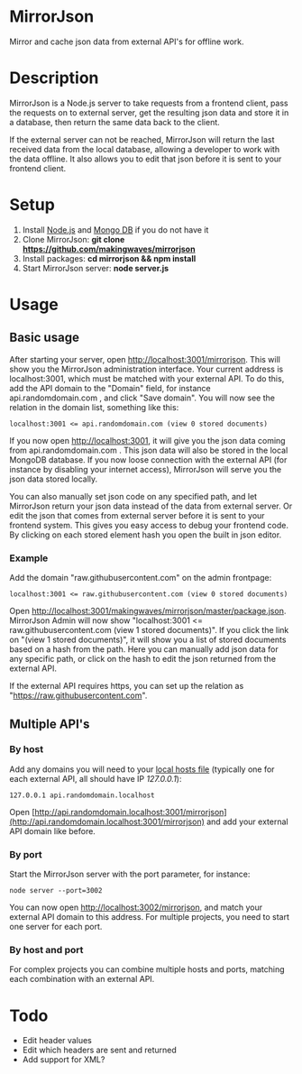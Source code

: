 MirrorJson
==========

Mirror and cache json data from external API's for offline work.

Description
===========

MirrorJson is a Node.js server to take requests from a frontend client, pass the requests on to external server,
get the resulting json data and store it in a database, then return the same data back to the client.

If the external server can not be reached, MirrorJson will return the last received data from the local database,
allowing a developer to work with the data offline. It also allows you to edit that json before it is sent to
your frontend client.

Setup
=====

1. Install [Node.js](https://nodejs.org/en/download/) and [Mongo DB](https://docs.mongodb.com/manual/installation/) if you do not have it
2. Clone MirrorJson: **git clone https://github.com/makingwaves/mirrorjson**
3. Install packages: **cd mirrorjson && npm install**
4. Start MirrorJson server: **node server.js**

Usage
=====

Basic usage
-----------

After starting your server, open [http://localhost:3001/mirrorjson](http://localhost:3001/mirrorjson). This will show
you the MirrorJson administration interface. Your current address is localhost:3001, which must be matched with
your external API. To do this, add the API domain to the "Domain" field, for instance api.randomdomain.com , and 
click "Save domain". You will now see the relation in the domain list, something like this:

    localhost:3001 <= api.randomdomain.com (view 0 stored documents)

If you now open [http://localhost:3001](http://localhost:3001), it will give you the json data coming from
api.randomdomain.com . This json data will also be stored in the local MongoDB database. If you now loose connection
with the external API (for instance by disabling your internet access), MirrorJson will serve you the json data
stored locally.

You can also manually set json code on any specified path, and let MirrorJson return your json data instead of
the data from external server. Or edit the json that comes from external server before it is sent to your frontend
system. This gives you easy access to debug your frontend code. By clicking on each stored element hash you open
the built in json editor.

### Example ###

Add the domain "raw.githubusercontent.com" on the admin frontpage:

    localhost:3001 <= raw.githubusercontent.com (view 0 stored documents)

Open [http://localhost:3001/makingwaves/mirrorjson/master/package.json](http://localhost:3001/makingwaves/mirrorjson/master/package.json).
MirrorJson Admin will now show "localhost:3001 <= raw.githubusercontent.com (view 1 stored documents)". If you click the
link on "(view 1 stored documents)", it will show you a list of stored documents based on a hash from the path.
Here you can manually add json data for any specific path, or click on the hash to edit the json returned from
the external API.

If the external API requires https, you can set up the relation as "https://raw.githubusercontent.com".

Multiple API's
--------------

### By host ###

Add any domains you will need to your [local hosts file](https://www.howtogeek.com/howto/27350/beginner-geek-how-to-edit-your-hosts-file/)
(typically one for each external API, all should have IP *127.0.0.1*):

    127.0.0.1 api.randomdomain.localhost

Open [http://api.randomdomain.localhost:3001/mirrorjson](http://api.randomdomain.localhost:3001/mirrorjson) and add your external
API domain like before.

### By port ###

Start the MirrorJson server with the port parameter, for instance:

    node server --port=3002

You can now open [http://localhost:3002/mirrorjson](http://localhost:3002/mirrorjson), and match your external API domain
to this address. For multiple projects, you need to start one server for each port.

### By host and port ###

For complex projects you can combine multiple hosts and ports, matching each combination with an external API.

Todo
====

* Edit header values
* Edit which headers are sent and returned
* Add support for XML?
